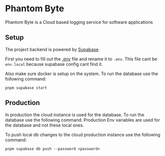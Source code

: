 # Phantom Byte

Phantom Byte is a Cloud based logging service for software applications

## Setup

The project backend is powered by [Supabase](https://supabase.com/).

First you need to fill out the [.env](./example.env) file and rename it to `.env`. This file cant be `env.local` because
supabase config cant find it.

Also make sure docker is setup on the system. To run the database use the following command:

```shell
pnpm supabase start
```

## Production

In production the cloud instance is used for the database. To run the database use the following command. Production 
Env variables are used for the database and not these local ones.

To push local db changes to the cloud production instance use the following command:

```shell
pnpm supabase db push --password <password>
```